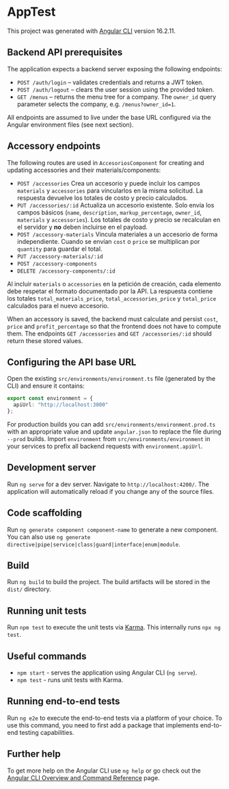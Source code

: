# AppTest

This project was generated with [Angular CLI](https://github.com/angular/angular-cli) version 16.2.11.

## Backend API prerequisites

The application expects a backend server exposing the following endpoints:

- `POST /auth/login` – validates credentials and returns a JWT token.
- `POST /auth/logout` – clears the user session using the provided token.
- `GET /menus` – returns the menu tree for a company. The `owner_id` query
  parameter selects the company, e.g. `/menus?owner_id=1`.

All endpoints are assumed to live under the base URL configured via the
Angular environment files (see next section).

## Accessory endpoints

The following routes are used in `AccesoriosComponent` for creating and
updating accessories and their materials/components:

- `POST /accessories` Crea un accesorio y puede incluir los campos `materials`
  y `accessories` para vincularlos en la misma solicitud. La respuesta devuelve
  los totales de costo y precio calculados.
- `PUT /accessories/:id` Actualiza un accesorio existente. Solo envía los
  campos básicos (`name`, `description`, `markup_percentage`, `owner_id`,
  `materials` y `accessories`). Los totales de costo y precio se recalculan en
  el servidor y **no** deben incluirse en el payload.
- `POST /accessory-materials` Vincula materiales a un accesorio de forma
  independiente. Cuando se envían `cost` o `price` se multiplican por
  `quantity` para guardar el total.
- `PUT /accessory-materials/:id`
- `POST /accessory-components`
- `DELETE /accessory-components/:id`

Al incluir `materials` o `accessories` en la petición de creación, cada
elemento debe respetar el formato documentado por la API. La respuesta
contiene los totales `total_materials_price`, `total_accessories_price` y
`total_price` calculados para el nuevo accesorio.

When an accessory is saved, the backend must calculate and persist
`cost`, `price` and `profit_percentage` so that the frontend does not have
to compute them. The endpoints `GET /accessories` and
`GET /accessories/:id` should return these stored values.

## Configuring the API base URL

Open the existing `src/environments/environment.ts` file (generated by the CLI) and ensure it contains:
```ts
export const environment = {
  apiUrl: "http://localhost:3000"
};
```

For production builds you can add `src/environments/environment.prod.ts` with an
 appropriate value and update `angular.json` to replace the file during `--prod`
builds. Import `environment` from `src/environments/environment` in your services
to prefix all backend requests with `environment.apiUrl`.

## Development server

Run `ng serve` for a dev server. Navigate to `http://localhost:4200/`. The application will automatically reload if you change any of the source files.

## Code scaffolding

Run `ng generate component component-name` to generate a new component. You can also use `ng generate directive|pipe|service|class|guard|interface|enum|module`.

## Build

Run `ng build` to build the project. The build artifacts will be stored in the `dist/` directory.

## Running unit tests

Run `npm test` to execute the unit tests via [Karma](https://karma-runner.github.io). This internally runs `npx ng test`.

## Useful commands

- `npm start` - serves the application using Angular CLI (`ng serve`).
- `npm test`  - runs unit tests with Karma.

## Running end-to-end tests

Run `ng e2e` to execute the end-to-end tests via a platform of your choice. To use this command, you need to first add a package that implements end-to-end testing capabilities.

## Further help

To get more help on the Angular CLI use `ng help` or go check out the [Angular CLI Overview and Command Reference](https://angular.io/cli) page.
